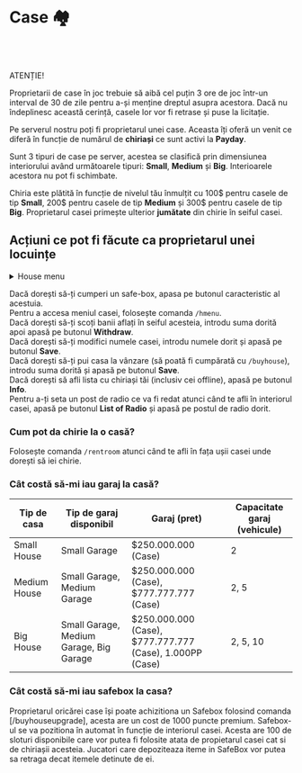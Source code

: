 # Case 🏘️
<br><br>
<div class="danger-container">
    <p class="title">ATENȚIE!</p>
    <p class="description"> Proprietarii de case în joc trebuie să aibă cel puțin 3 ore de joc într-un interval de 30 de zile pentru a-și 
        menține dreptul asupra acestora. Dacă nu îndeplinesc această cerință, casele lor vor fi retrase și puse la licitație.
    </p>
</div>

Pe serverul nostru poți fi proprietarul unei case. Aceasta îți oferă un venit ce diferă în funcție de numărul de **chiriași** ce sunt activi la **Payday**.

Sunt 3 tipuri de case pe server, acestea se clasifică prin dimensiunea interiorului având următoarele tipuri: **Small**, **Medium** și **Big**.
Interioarele acestora nu pot fi schimbate.

Chiria este plătită în funcție de nivelul tău înmulțit cu 100$ pentru casele de tip **Small**, 200$ pentru casele de tip **Medium** și 300$ pentru casele de tip **Big**.
Proprietarul casei primește ulterior **jumătate** din chirie în seiful casei.

## Acțiuni ce pot fi făcute ca proprietarul unei locuințe


<details class="details custom-block">
    <summary>House menu</summary>
    <p><img src="https://i.imgur.com/RGIg4xy.png" alt=""></p>
</details>

Dacă dorești să-ți cumperi un safe-box, apasa pe butonul caracteristic al acestuia. <br>
Pentru a accesa meniul casei, folosește comanda `/hmenu`.<br>
Dacă dorești să-ți scoți banii aflați în seiful acesteia, introdu suma dorită apoi apasă pe butonul **Withdraw**.<br>
Dacă dorești să-ți modifici numele casei, introdu numele dorit și apasă pe butonul  **Save**.<br>
Dacă dorești să-ți pui casa la vânzare (să poată fi cumpărată cu `/buyhouse`),  introdu suma dorită și apasă pe butonul  **Save**. <br>
Dacă dorești să afli lista cu chiriași tăi (inclusiv cei offline), apasă pe butonul  **Info**. <br>
Pentru a-ți seta un post de radio ce va fi redat atunci când te afli în interiorul casei, apasă pe butonul  **List of Radio** și apasă pe postul de radio dorit.<br>

### Cum pot da chirie la o casă?
Folosește comanda `/rentroom` atunci când te afli în fața ușii casei unde dorești să iei chirie.

### Cât costă să-mi iau garaj la casă?

| Tip de casa   | Tip de garaj disponibil               | Garaj (pret)       | Capacitate garaj (vehicule) |
|---------------|-------------------------------------|--------------------|-----------------------------|
| Small House   | Small Garage                         | $250.000.000 (Case)| 2                           |
| Medium House  | Small Garage, Medium Garage           | $250.000.000 (Case), $777.777.777 (Case) | 2, 5                    |
| Big House     | Small Garage, Medium Garage, Big Garage | $250.000.000 (Case), $777.777.777 (Case), 1.000PP (Case) | 2, 5, 10                   |

### Cât costă să-mi iau safebox la casa?

Proprietarul oricărei case își poate achizitiona un Safebox folosind comanda [/buyhouseupgrade], acesta are un cost de 1000 puncte premium. 
Safebox-ul se va pozitiona în automat în funcție de interiorul casei. 
Acesta are 100 de sloturi disponibile care vor putea fi folosite atata de propietarul casei cat si de chiriașii acesteia. 
Jucatori care depoziteaza iteme in SafeBox vor putea sa retraga decat itemele detinute de ei. 

